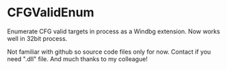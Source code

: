# CFGValidEnum
Enumerate CFG valid targets in process as a Windbg extension. Now works well in 32bit process.

Not familiar with github so source code files only for now.
Contact if you need ".dll" file.
And much thanks to my colleague!
